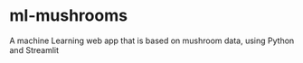 # ml-mushrooms
A machine Learning web app that is based on mushroom data, using Python and Streamlit
